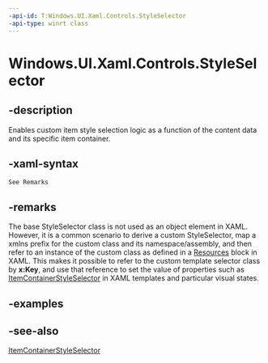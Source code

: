 ```yaml
---
-api-id: T:Windows.UI.Xaml.Controls.StyleSelector
-api-type: winrt class
---
```


<!-- Class syntax.
public class StyleSelector : Windows.UI.Xaml.Controls.IStyleSelector, Windows.UI.Xaml.Controls.IStyleSelectorOverrides
-->

# Windows.UI.Xaml.Controls.StyleSelector

## -description
Enables custom item style selection logic as a function of the content data and its specific item container.



## -xaml-syntax
```xaml
See Remarks
```


## -remarks
The base StyleSelector class is not used as an object element in XAML. However, it is a common scenario to derive a custom StyleSelector, map a xmlns prefix for the custom class and its namespace/assembly, and then refer to an instance of the custom class as defined in a [Resources](../windows.ui.xaml/frameworkelement_resources.md) block in XAML. This makes it possible to refer to the custom template selector class by **x:Key**, and use that reference to set the value of properties such as [ItemContainerStyleSelector](itemscontrol_itemcontainerstyleselector.md) in XAML templates and particular visual states.

## -examples

## -see-also
[ItemContainerStyleSelector](itemscontrol_itemcontainerstyleselector.md)
